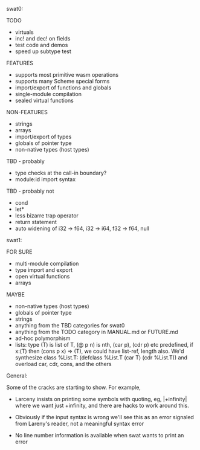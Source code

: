 swat0:

TODO
- virtuals
- inc! and dec! on fields
- test code and demos
- speed up subtype test

FEATURES
- supports most primitive wasm operations
- supports many Scheme special forms
- import/export of functions and globals
- single-module compilation
- sealed virtual functions

NON-FEATURES
- strings
- arrays
- import/export of types
- globals of pointer type
- non-native types (host types)

TBD - probably
- type checks at the call-in boundary?
- module:id import syntax

TBD - probably not
- cond
- let*
- less bizarre trap operator
- return statement
- auto widening of i32 -> f64, i32 -> i64, f32 -> f64, null


swat1:

FOR SURE
- multi-module compilation
- type import and export
- open virtual functions
- arrays

MAYBE
- non-native types (host types)
- globals of pointer type
- strings
- anything from the TBD categories for swat0
- anything from the TODO category in MANUAL.md or FUTURE.md
- ad-hoc polymorphism
- lists: type (T) is list of T, (@ p n) is nth, (car p), (cdr p) etc predefined,
  if x:(T) then (cons p x) => (T), we could have list-ref, length also.  We'd
  synthesize class %List.T: (defclass %List.T (car T) (cdr %List.T)) and
  overload car, cdr, cons, and the others


General:

Some of the cracks are starting to show.  For example,

- Larceny insists on printing some symbols with quoting, eg,
  |+infinity| where we want just +infinity, and there are hacks to
  work around this.

- Obviously if the input syntax is wrong we'll see this as an error
  signaled from Lareny's reader, not a meaningful syntax error

- No line number information is available when swat wants to print
  an error
